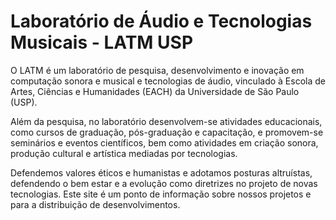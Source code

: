# Laboratório de Áudio e Tecnologias Musicais - LATM USP

O LATM é um laboratório de pesquisa, desenvolvimento e inovação em computação sonora e musical e tecnologias de áudio, vinculado à Escola de Artes, Ciências e Humanidades (EACH) da Universidade de São Paulo (USP).

Além da pesquisa, no laboratório desenvolvem-se atividades educacionais, como cursos de graduação, pós-graduação e capacitação, e promovem-se seminários e eventos científicos, bem como atividades em criação sonora, produção cultural e artística mediadas por tecnologias. 

Defendemos valores éticos e humanistas e adotamos posturas altruístas, defendendo o bem estar e a evolução como diretrizes no projeto de novas tecnologias. Este site é um ponto de informação sobre nossos projetos e para a distribuição de desenvolvimentos.

